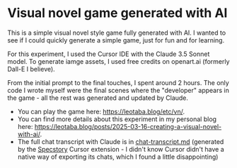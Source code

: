 # Visual novel game generated with AI

This is a simple visual novel style game fully generated with AI. I wanted to see if I could quickly generate a simple game, just for fun and for learning.

For this experiment, I used the Cursor IDE with the Claude 3.5 Sonnet model. To generate iamge assets, I used free credits on openart.ai (formerly Dall-E I believe).

From the initial prompt to the final touches, I spent around 2 hours. The only code I wrote myself were the final scenes where the "developer" appears in the game - all the rest was generated and updated by Claude.

- You can play the game here: https://leotaba.blog/etc/vn/.
- You can find more details about this experiment in my personal blog here: https://leotaba.blog/posts/2025-03-16-creating-a-visual-novel-with-ai/.
- The full chat transcript with Claude is in [chat-transcript.md](chat-transcript.md) (generated by the [Specstory](https://specstory.com/) Cursor extension - I didn't know Cursor didn't have a native way of exporting its chats, which I found a little disappointing)
